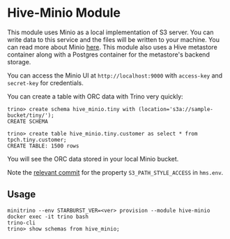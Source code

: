 # Hive-Minio Module

This module uses Minio as a local implementation of S3 server. You can write
data to this service and the files will be written to your machine. You can read
more about Minio
[here](https://docs.min.io/docs/minio-docker-quickstart-guide.html). This module
also uses a Hive metastore container along with a Postgres container for the
metastore's backend storage.

You can access the Minio UI at `http://localhost:9000` with `access-key` and
`secret-key` for credentials.

You can create a table with ORC data with Trino very quickly:

    trino> create schema hive_minio.tiny with (location='s3a://sample-bucket/tiny/');
    CREATE SCHEMA

    trino> create table hive_minio.tiny.customer as select * from tpch.tiny.customer;
    CREATE TABLE: 1500 rows

You will see the ORC data stored in your local Minio bucket.

Note the [relevant
commit](https://github.com/starburstdata/docker-images/commit/6b29c2359a173ca6971267fa05191258b1964c8b#diff-8961ce993089ebecf98d0457b676e626)
for the property `S3_PATH_STYLE_ACCESS` in `hms.env`.

## Usage

    minitrino --env STARBURST_VER=<ver> provision --module hive-minio
    docker exec -it trino bash 
    trino-cli
    trino> show schemas from hive_minio;
